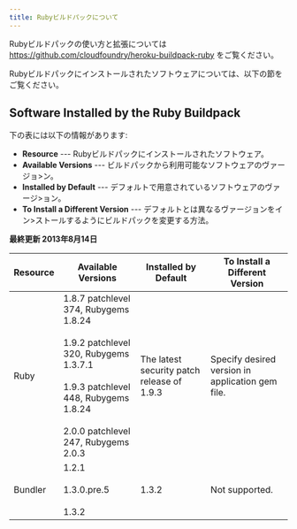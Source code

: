 ```yaml
---
title: Rubyビルドパックについて
---
```

Rubyビルドパックの使い方と拡張については https://github.com/cloudfoundry/heroku-buildpack-ruby をご覧ください。

Rubyビルドパックにインストールされたソフトウェアについては、以下の節をご覧ください。

## <a id='software-versions'></a>Software Installed by the Ruby Buildpack ##


下の表には以下の情報があります:

* **Resource** --- Rubyビルドパックにインストールされたソフトウェア。
* **Available Versions** --- ビルドパックから利用可能なソフトウェアのヴァージョ>ン。
* **Installed by Default** --- デフォルトで用意されているソフトウェアのヴァージ>ョン。
* **To Install a Different Version** --- デフォルトとは異なるヴァージョンをイン>ストールするようにビルドパックを変更する方法。

**最終更新 2013年8月14日**

|Resource |Available Versions |Installed by Default| To Install a Different Version |
| --------- | --------- | --------- |--------- |
|Ruby |1.8.7  patchlevel 374, Rubygems 1.8.24 <br><br>1.9.2  patchlevel 320, Rubygems 1.3.7.1 <br><br>1.9.3  patchlevel 448, Rubygems 1.8.24 <br><br>2.0.0  patchlevel 247, Rubygems 2.0.3   | The latest security patch release of 1.9.3|Specify desired version in application gem file. |
|Bundler |1.2.1 <br><br>1.3.0.pre.5<br><br>1.3.2 |1.3.2 |Not supported. |



